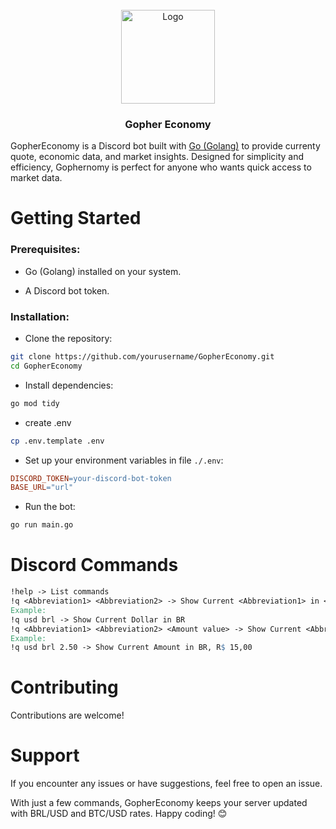 <br />
<div align="center">
  <a href="https://github.com/othneildrew/Best-README-Template">
    <img src="docs/images/logo.png" alt="Logo" height="150">
  </a>

  <h3 align="center">Gopher Economy</h3>
</div>

GopherEconomy is a Discord bot built with [Go (Golang)](https://go.dev/) to provide currenty  quote, economic data, and market insights. Designed for simplicity and efficiency, Gophernomy is perfect for anyone who wants quick access to market data.

# Getting Started

### Prerequisites:

- Go (Golang) installed on your system.

- A Discord bot token.

### Installation:

- Clone the repository:

```bash
git clone https://github.com/yourusername/GopherEconomy.git
cd GopherEconomy
```

- Install dependencies:

```bash
go mod tidy
```

- create .env

```bash
cp .env.template .env
```

- Set up your environment variables in file `./.env`:

```makefile
DISCORD_TOKEN=your-discord-bot-token
BASE_URL="url"
```

- Run the bot:

```bash
go run main.go
```

# Discord Commands

```makefile
!help -> List commands
!q <Abbreviation1> <Abbreviation2> -> Show Current <Abbreviation1> in <Abbreviation2>
Example:
!q usd brl -> Show Current Dollar in BR
!q <Abbreviation1> <Abbreviation2> <Amount value> -> Show Current <Abbreviation1> in <Abbreviation2><Amount value>
Example:
!q usd brl 2.50 -> Show Current Amount in BR, R$ 15,00
```

# Contributing

Contributions are welcome!

# Support

If you encounter any issues or have suggestions, feel free to open an issue.

With just a few commands, GopherEconomy keeps your server updated with BRL/USD and BTC/USD rates. Happy coding! 😊